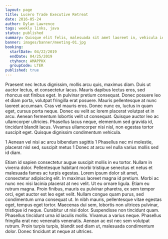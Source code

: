 ```yaml
---
layout: page
title: Lucero Trade Executive Retreat
date: 2016-05-24
author: Dylan Lawrence
tags: weekly links, java
status: published
summary: Quisque elit felis, malesuada sit amet laoreet in, vehicula id.
banner: images/banner/meeting-01.jpg
booking:
  startDate: 04/22/2019
  endDate: 04/25/2019
  ctyhocn: AMAPPHX
  groupCode: LTER
published: true
---
```

Praesent nec lectus dignissim, mollis arcu quis, maximus diam. Duis ut auctor lectus, et consectetur lacus. Mauris dapibus lectus eros, sed rhoncus est finibus eget. In pulvinar pretium consequat. Donec posuere leo et diam porta, volutpat fringilla erat posuere. Mauris pellentesque at nunc laoreet accumsan. Cras vel mauris eros. Donec nunc ex, luctus in quam eget, cursus porta neque. Donec eu velit ac lorem placerat volutpat et in arcu. Aenean fermentum lobortis velit ut consequat. Quisque auctor leo ac ullamcorper ultricies. Phasellus lacus neque, elementum sed gravida id, tincidunt blandit lacus. Vivamus ullamcorper nisi nisl, non egestas tortor suscipit eget. Quisque dignissim condimentum vehicula.

1 Aenean vel nisi ac arcu bibendum sagittis
1 Phasellus nec mi molestie, placerat nisl sed, suscipit metus
1 Donec at arcu vel nulla varius mollis sed id diam.

Etiam id sapien consectetur augue suscipit mollis in eu tortor. Nullam in viverra dolor. Pellentesque habitant morbi tristique senectus et netus et malesuada fames ac turpis egestas. Lorem ipsum dolor sit amet, consectetur adipiscing elit. In maximus laoreet magna id pretium. Morbi ac nunc nec nisi lacinia placerat at nec velit. Ut eu ornare ligula. Etiam eu rutrum magna. Proin finibus, mauris eu pulvinar pharetra, ex sem tempor orci, eget auctor est leo eget velit. Nullam congue quam purus, sed condimentum urna consequat ut. In nibh mauris, pellentesque vitae egestas eget, tempus eget tortor.
Maecenas dui sem, lobortis non ultrices pulvinar, tristique id neque. Curabitur ut nisi dolor. Suspendisse non tincidunt quam. Phasellus tincidunt urna id iaculis mollis. Vivamus a varius neque. Phasellus fringilla erat nec venenatis venenatis. Aenean ac est nec sem volutpat rutrum. Proin turpis turpis, blandit sed diam ut, malesuada condimentum dolor. Donec tincidunt at neque at ultrices.
